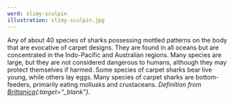 ```yaml
---
word: slimy-sculpin
illustration: slimy-sculpin.jpg
---
```


Any of about 40 species of sharks possessing mottled patterns on the body that are evocative of carpet designs. They are found in all oceans but are concentrated in the Indo-Pacific and Australian regions. Many species are large, but they are not considered dangerous to humans, although they may protect themselves if harmed. Some species of carpet sharks bear live young, while others lay eggs. Many species of carpet sharks are bottom-feeders, primarily eating mollusks and crustaceans. *Definition from [Brittanica](https://www.britannica.com/animal/carpet-shark){:target="_blank"}.*

